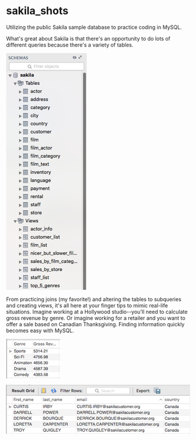 # sakila_shots
Utilizing the public Sakila sample database to practice coding in MySQL.

What's great about Sakila is that there's an opportunity to do lots of different queries because there's a variety of tables.

![Quick shot of sakila](/1_Sidebar_Sakila_Tables_Views.png)  

From practicing joins (my favorite!) and altering the tables to subqueries and creating views, it's all here at your finger tips to mimic real-life situations. Imagine working at a Hollywood studio--you'll need to calculate gross revenue by genre. Or imagine working for a retailer and you want to offer a sale based on Canadian Thanksgiving. Finding information quickly becomes easy with MySQL.

![Gross revenue by genre](/2_Finding_Gross_Rev_By_Genre.png)  

![Candadian Customer List](/3_Finding_all_customers_in_Canada.png)  

